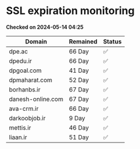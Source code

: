 # SSL expiration monitoring

**Checked on 2024-05-14 04:25**

| Domain | Remained | Status       |
|--------|----------|--------------|
| dpe.ac     | 66 Day   | ✅ |
| dpedu.ir     | 66 Day   | ✅ |
| dpgoal.com     | 41 Day   | ✅ |
| dpmaharat.com     | 52 Day   | ✅ |
| borhanbs.ir     | 67 Day   | ✅ |
| danesh-online.com     | 67 Day   | ✅ |
| ava-crm.ir     | 66 Day   | ✅ |
| darkoobjob.ir     | 9 Day   | ✅ |
| mettis.ir     | 46 Day   | ✅ |
| liaan.ir     | 51 Day   | ✅ |
